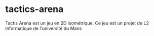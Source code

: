 # tactics-arena
Tactis Arena est un jeu en 2D isométrique. Ce jeu est un projet de L2 Informatique de l'université du Mans 
